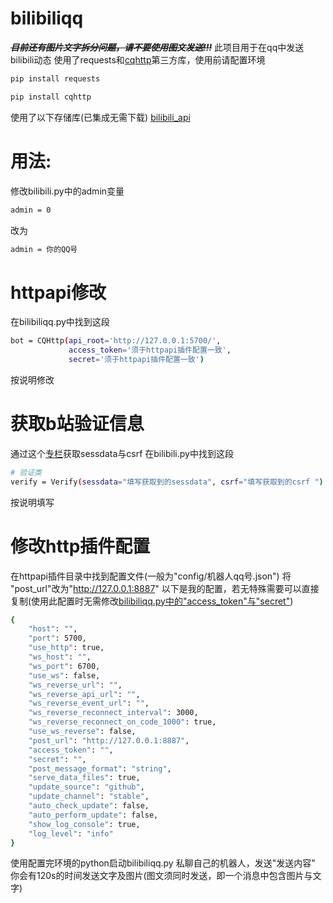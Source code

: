 # bilibiliqq
~~***目前还有图片文字拆分问题，请不要使用图文发送!!!***~~
此项目用于在qq中发送bilibili动态
使用了requests和[cqhttp](https://github.com/cqmoe/python-cqhttp)第三方库，使用前请配置环境
```sh
pip install requests
```
```sh
pip install cqhttp
```
使用了以下存储库(已集成无需下载)
[bilibili_api](https://github.com/Passkou/bilibili_api)
# 用法:
修改bilibili.py中的admin变量
```sh
admin = 0
```
改为
```sh
admin = 你的QQ号
```
# httpapi修改
在bilibiliqq.py中找到这段
```sh
bot = CQHttp(api_root='http://127.0.0.1:5700/',
             access_token='须于httpapi插件配置一致',
             secret='须于httpapi插件配置一致')
```
按说明修改
# 获取b站验证信息
通过这个[专栏](https://www.bilibili.com/read/cv4495682)获取sessdata与csrf
在bilibili.py中找到这段

```sh
# 验证类
verify = Verify(sessdata="填写获取到的sessdata", csrf="填写获取到的csrf	")
```
按说明填写

# 修改http插件配置
在httpapi插件目录中找到配置文件(一般为"config/机器人qq号.json")
将 "post_url"改为"http://127.0.0.1:8887"
以下是我的配置，若无特殊需要可以直接复制(使用此配置时无需修改[bilibiliqq.py中的"access_token"与"secret"](https://github.com/cdwcgt/bilibiliqq/blob/master/README.md#httpapi修改))
```sh
{
    "host": "",
    "port": 5700,
    "use_http": true,
    "ws_host": "",
    "ws_port": 6700,
    "use_ws": false,
    "ws_reverse_url": "",
    "ws_reverse_api_url": "",
    "ws_reverse_event_url": "",
    "ws_reverse_reconnect_interval": 3000,
    "ws_reverse_reconnect_on_code_1000": true,
    "use_ws_reverse": false,
    "post_url": "http://127.0.0.1:8887",
    "access_token": "",
    "secret": "",
    "post_message_format": "string",
    "serve_data_files": true,
    "update_source": "github",
    "update_channel": "stable",
    "auto_check_update": false,
    "auto_perform_update": false,
    "show_log_console": true,
    "log_level": "info"
}
```
使用配置完环境的python启动bilibiliqq.py
私聊自己的机器人，发送"发送内容"
你会有120s的时间发送文字及图片(图文须同时发送，即一个消息中包含图片与文字)
